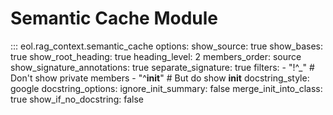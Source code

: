 # Semantic Cache Module

::: eol.rag_context.semantic_cache
    options:
      show_source: true
      show_bases: true
      show_root_heading: true
      heading_level: 2
      members_order: source
      show_signature_annotations: true
      separate_signature: true
      filters:
        - "!^_"  # Don't show private members
        - "^__init__"  # But do show __init__
      docstring_style: google
      docstring_options:
        ignore_init_summary: false
      merge_init_into_class: true
      show_if_no_docstring: false